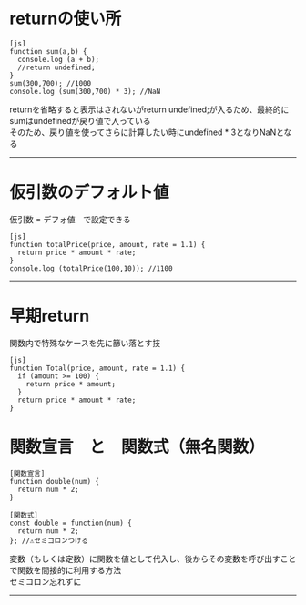 # returnの使い所
~~~
[js]
function sum(a,b) {
  console.log (a + b);
  //return undefined;
}
sum(300,700); //1000
console.log (sum(300,700) * 3); //NaN
~~~
returnを省略すると表示はされないがreturn undefined;が入るため、最終的にsumはundefinedが戻り値で入っている    
そのため、戻り値を使ってさらに計算したい時にundefined * 3となりNaNとなる
***

# 仮引数のデフォルト値
仮引数 = デフォ値　で設定できる
~~~
[js]
function totalPrice(price, amount, rate = 1.1) {
  return price * amount * rate;
}
console.log (totalPrice(100,10)); //1100
~~~
***

# 早期return
関数内で特殊なケースを先に篩い落とす技 
~~~
[js]
function Total(price, amount, rate = 1.1) {
  if (amount >= 100) {
    return price * amount;
  }
  return price * amount * rate;
}
~~~

# 関数宣言　と　関数式（無名関数）
~~~
[関数宣言]
function double(num) {
  return num * 2;
}
~~~
~~~
[関数式]
const double = function(num) {
  return num * 2;
}; //⚠️セミコロンつける
~~~
変数（もしくは定数）に関数を値として代入し、後からその変数を呼び出すことで関数を間接的に利用する方法   
セミコロン忘れずに
***
